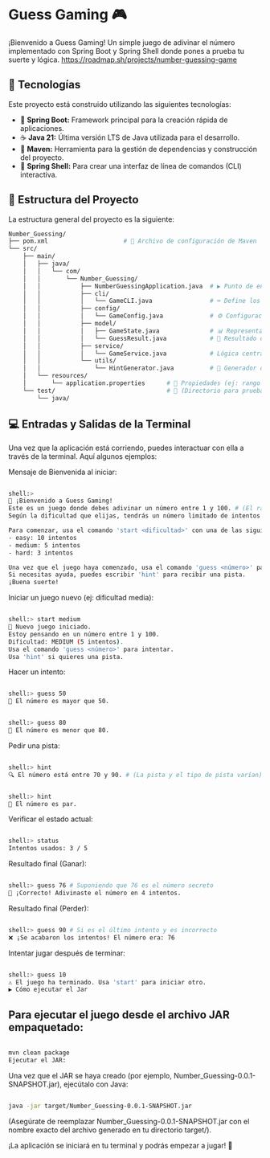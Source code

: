 # Guess Gaming 🎮

¡Bienvenido a Guess Gaming! Un simple juego de adivinar el número implementado con Spring Boot y Spring Shell donde pones a prueba tu suerte y lógica.
https://roadmap.sh/projects/number-guessing-game

## 🚀 Tecnologías

Este proyecto está construido utilizando las siguientes tecnologías:

* 🍃 **Spring Boot:** Framework principal para la creación rápida de aplicaciones.
* ☕ **Java 21:** Última versión LTS de Java utilizada para el desarrollo.
* 🧱 **Maven:** Herramienta para la gestión de dependencias y construcción del proyecto.
* 🐚 **Spring Shell:** Para crear una interfaz de línea de comandos (CLI) interactiva.

## 📂 Estructura del Proyecto

La estructura general del proyecto es la siguiente:

```bash
Number_Guessing/
├── pom.xml                     # 📄 Archivo de configuración de Maven
└── src/
    ├── main/
    │   ├── java/
    │   │   └── com/
    │   │       └── Number_Guessing/
    │   │           ├── NumberGuessingApplication.java  # ▶️ Punto de entrada de la aplicación
    │   │           ├── cli/
    │   │           │   └── GameCLI.java                # ⌨️ Define los comandos de la consola
    │   │           ├── config/
    │   │           │   └── GameConfig.java             # ⚙️ Configuración del rango de números
    │   │           ├── model/
    │   │           │   ├── GameState.java              # 📊 Representa el estado actual del juego (número secreto, intentos, etc.)
    │   │           │   └── GuessResult.java            # 🎯 Resultado de un intento (alto, bajo, correcto)
    │   │           ├── service/
    │   │           │   └── GameService.java            # Lógica central del juego (procesar intentos)
    │   │           └── utils/
    │   │               └── HintGenerator.java          # 🤔 Generador de pistas aleatorias
    │   └── resources/
    │       └── application.properties      # 🔧 Propiedades (ej: rango de números)
    └── test/                               # 🧪 (Directorio para pruebas unitarias)
        └── java/
```

## 💻 Entradas y Salidas de la Terminal
Una vez que la aplicación está corriendo, puedes interactuar con ella a través de la terminal. Aquí algunos ejemplos:

Mensaje de Bienvenida al iniciar:

```Bash

shell:>
🎉 ¡Bienvenido a Guess Gaming!
Este es un juego donde debes adivinar un número entre 1 y 100. # (El rango puede cambiar)
Según la dificultad que elijas, tendrás un número limitado de intentos para adivinar el número correcto.

Para comenzar, usa el comando 'start <dificultad>' con una de las siguientes opciones:
- easy: 10 intentos
- medium: 5 intentos
- hard: 3 intentos

Una vez que el juego haya comenzado, usa el comando 'guess <número>' para intentar adivinar el número.
Si necesitas ayuda, puedes escribir 'hint' para recibir una pista.
¡Buena suerte!
```
Iniciar un juego nuevo (ej: dificultad media):

```Bash

shell:> start medium
🎉 Nuevo juego iniciado.
Estoy pensando en un número entre 1 y 100.
Dificultad: MEDIUM (5 intentos).
Usa el comando 'guess <número>' para intentar.
Usa 'hint' si quieres una pista.
```
Hacer un intento:

```Bash

shell:> guess 50
🔼 El número es mayor que 50.
```
```Bash

shell:> guess 80
🔽 El número es menor que 80.
```
Pedir una pista:

```Bash

shell:> hint
🔍 El número está entre 70 y 90. # (La pista y el tipo de pista varían)
```


```Bash

shell:> hint
🔢 El número es par.

```
Verificar el estado actual:

```Bash

shell:> status
Intentos usados: 3 / 5

```
Resultado final (Ganar):

```Bash

shell:> guess 76 # Suponiendo que 76 es el número secreto
🎉 ¡Correcto! Adivinaste el número en 4 intentos.

```
Resultado final (Perder):

```Bash

shell:> guess 90 # Si es el último intento y es incorrecto
❌ ¡Se acabaron los intentos! El número era: 76

```
Intentar jugar después de terminar:

```Bash

shell:> guess 10
⚠️ El juego ha terminado. Usa 'start' para iniciar otro.
▶️ Cómo ejecutar el Jar
```
## Para ejecutar el juego desde el archivo JAR empaquetado:

```Bash

mvn clean package
Ejecutar el JAR:
```
Una vez que el JAR se haya creado (por ejemplo, Number_Guessing-0.0.1-SNAPSHOT.jar), ejecútalo con Java:

```Bash

java -jar target/Number_Guessing-0.0.1-SNAPSHOT.jar
```
(Asegúrate de reemplazar Number_Guessing-0.0.1-SNAPSHOT.jar con el nombre exacto del archivo generado en tu directorio target/).

¡La aplicación se iniciará en tu terminal y podrás empezar a jugar! 🎉
